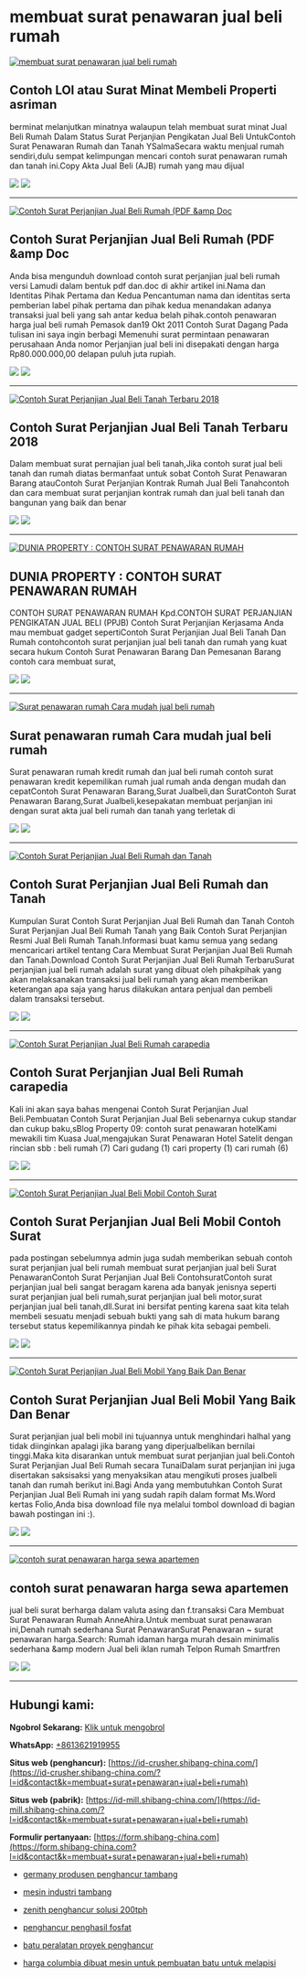 # membuat surat penawaran jual beli rumah

<a href="https://swt.shibang-china.com/?l=id&img&k=membuat+surat+penawaran+jual+beli+rumah" target="_blank">![membuat surat penawaran jual beli rumah](http://static.shibang-china.com/all-800x300/968.jpg)</a>

## Contoh LOI atau Surat Minat Membeli Properti asriman
berminat melanjutkan minatnya walaupun telah membuat surat minat Jual Beli Rumah Dalam Status Surat Perjanjian Pengikatan Jual Beli UntukContoh Surat Penawaran Rumah dan Tanah YSalmaSecara waktu menjual rumah sendiri,dulu sempat kelimpungan mencari contoh surat penawaran rumah dan tanah ini.Copy Akta Jual Beli (AJB) rumah yang mau dijual


<a href="https://whatsapp.shibangsoft.com/WhatsApp.php" target="_blank" title="WhatsApp">![](http://static.shibang-china.com/icon/whatsapp.png)</a> <a href="https://swt.shibang-china.com/?l=id&icon&k=membuat+surat+penawaran+jual+beli+rumah" target="_blank">![](http://static.shibang-china.com/icon/chat-id.png)</a>

---

<a href="https://swt.shibang-china.com/?l=id&img&k=membuat+surat+penawaran+jual+beli+rumah" target="_blank">![Contoh Surat Perjanjian Jual Beli Rumah (PDF &amp Doc](http://static.shibang-china.com/all-800x300/511.jpg)</a>

## Contoh Surat Perjanjian Jual Beli Rumah (PDF &amp Doc
Anda bisa mengunduh download contoh surat perjanjian jual beli rumah versi Lamudi dalam bentuk pdf dan.doc di akhir artikel ini.Nama dan Identitas Pihak Pertama dan Kedua Pencantuman nama dan identitas serta pemberian label pihak pertama dan pihak kedua menandakan adanya transaksi jual beli yang sah antar kedua belah pihak.contoh penawaran harga jual beli rumah Pemasok dan19 Okt 2011 Contoh Surat Dagang Pada tulisan ini saya ingin berbagi Memenuhi surat permintaan penawaran perusahaan Anda nomor Perjanjian jual beli ini disepakati dengan harga Rp80.000.000,00 delapan puluh juta rupiah.


<a href="https://whatsapp.shibangsoft.com/WhatsApp.php" target="_blank" title="WhatsApp">![](http://static.shibang-china.com/icon/whatsapp.png)</a> <a href="https://swt.shibang-china.com/?l=id&icon&k=membuat+surat+penawaran+jual+beli+rumah" target="_blank">![](http://static.shibang-china.com/icon/chat-id.png)</a>

---

<a href="https://swt.shibang-china.com/?l=id&img&k=membuat+surat+penawaran+jual+beli+rumah" target="_blank">![Contoh Surat Perjanjian Jual Beli Tanah Terbaru 2018](http://static.shibang-china.com/all-800x300/307.jpg)</a>

## Contoh Surat Perjanjian Jual Beli Tanah Terbaru 2018
Dalam membuat surat pernajian jual beli tanah,Jika contoh surat jual beli tanah dan rumah diatas bermanfaat untuk sobat Contoh Surat Penawaran Barang atauContoh Surat Perjanjian Kontrak Rumah Jual Beli Tanahcontoh dan cara membuat surat perjanjian kontrak rumah dan jual beli tanah dan bangunan yang baik dan benar


<a href="https://whatsapp.shibangsoft.com/WhatsApp.php" target="_blank" title="WhatsApp">![](http://static.shibang-china.com/icon/whatsapp.png)</a> <a href="https://swt.shibang-china.com/?l=id&icon&k=membuat+surat+penawaran+jual+beli+rumah" target="_blank">![](http://static.shibang-china.com/icon/chat-id.png)</a>

---

<a href="https://swt.shibang-china.com/?l=id&img&k=membuat+surat+penawaran+jual+beli+rumah" target="_blank">![DUNIA PROPERTY : CONTOH SURAT PENAWARAN RUMAH](http://static.shibang-china.com/all-800x300/1363.jpg)</a>

## DUNIA PROPERTY : CONTOH SURAT PENAWARAN RUMAH
CONTOH SURAT PENAWARAN RUMAH Kpd.CONTOH SURAT PERJANJIAN PENGIKATAN JUAL BELI (PPJB) Contoh Surat Perjanjian Kerjasama Anda mau membuat gadget sepertiContoh Surat Perjanjian Jual Beli Tanah Dan Rumah contohcontoh surat perjanjian jual beli tanah dan rumah yang kuat secara hukum Contoh Surat Penawaran Barang Dan Pemesanan Barang contoh cara membuat surat,


<a href="https://whatsapp.shibangsoft.com/WhatsApp.php" target="_blank" title="WhatsApp">![](http://static.shibang-china.com/icon/whatsapp.png)</a> <a href="https://swt.shibang-china.com/?l=id&icon&k=membuat+surat+penawaran+jual+beli+rumah" target="_blank">![](http://static.shibang-china.com/icon/chat-id.png)</a>

---

<a href="https://swt.shibang-china.com/?l=id&img&k=membuat+surat+penawaran+jual+beli+rumah" target="_blank">![Surat penawaran rumah Cara mudah jual beli rumah](http://static.shibang-china.com/all-800x300/412.jpg)</a>

## Surat penawaran rumah Cara mudah jual beli rumah
Surat penawaran rumah kredit rumah dan jual beli rumah contoh surat penawaran kredit kepemilikan rumah jual rumah anda dengan mudah dan cepatContoh Surat Penawaran Barang,Surat Jualbeli,dan SuratContoh Surat Penawaran Barang,Surat Jualbeli,kesepakatan membuat perjanjian ini dengan surat akta jual beli rumah dan tanah yang terletak di


<a href="https://whatsapp.shibangsoft.com/WhatsApp.php" target="_blank" title="WhatsApp">![](http://static.shibang-china.com/icon/whatsapp.png)</a> <a href="https://swt.shibang-china.com/?l=id&icon&k=membuat+surat+penawaran+jual+beli+rumah" target="_blank">![](http://static.shibang-china.com/icon/chat-id.png)</a>

---

<a href="https://swt.shibang-china.com/?l=id&img&k=membuat+surat+penawaran+jual+beli+rumah" target="_blank">![Contoh Surat Perjanjian Jual Beli Rumah dan Tanah](http://static.shibang-china.com/all-800x300/701.jpg)</a>

## Contoh Surat Perjanjian Jual Beli Rumah dan Tanah
Kumpulan Surat Contoh Surat Perjanjian Jual Beli Rumah dan Tanah Contoh Surat Perjanjian Jual Beli Rumah Tanah yang Baik Contoh Surat Perjanjian Resmi Jual Beli Rumah Tanah.Informasi buat kamu semua yang sedang mencaricari artikel tentang Cara Membuat Surat Perjanjian Jual Beli Rumah dan Tanah.Download Contoh Surat Perjanjian Jual Beli Rumah TerbaruSurat perjanjian jual beli rumah adalah surat yang dibuat oleh pihakpihak yang akan melaksanakan transaksi jual beli rumah yang akan memberikan keterangan apa saja yang harus dilakukan antara penjual dan pembeli dalam transaksi tersebut.


<a href="https://whatsapp.shibangsoft.com/WhatsApp.php" target="_blank" title="WhatsApp">![](http://static.shibang-china.com/icon/whatsapp.png)</a> <a href="https://swt.shibang-china.com/?l=id&icon&k=membuat+surat+penawaran+jual+beli+rumah" target="_blank">![](http://static.shibang-china.com/icon/chat-id.png)</a>

---

<a href="https://swt.shibang-china.com/?l=id&img&k=membuat+surat+penawaran+jual+beli+rumah" target="_blank">![Contoh Surat Perjanjian Jual Beli Rumah carapedia](http://static.shibang-china.com/all-800x300/187.jpg)</a>

## Contoh Surat Perjanjian Jual Beli Rumah carapedia
Kali ini akan saya bahas mengenai Contoh Surat Perjanjian Jual Beli.Pembuatan Contoh Surat Perjanjian Jual Beli sebenarnya cukup standar dan cukup baku,sBlog Property 09: contoh surat penawaran hotelKami mewakili tim Kuasa Jual,mengajukan Surat Penawaran Hotel Satelit dengan rincian sbb : beli rumah (7) Cari gudang (1) cari property (1) cari rumah (6)


<a href="https://whatsapp.shibangsoft.com/WhatsApp.php" target="_blank" title="WhatsApp">![](http://static.shibang-china.com/icon/whatsapp.png)</a> <a href="https://swt.shibang-china.com/?l=id&icon&k=membuat+surat+penawaran+jual+beli+rumah" target="_blank">![](http://static.shibang-china.com/icon/chat-id.png)</a>

---

<a href="https://swt.shibang-china.com/?l=id&img&k=membuat+surat+penawaran+jual+beli+rumah" target="_blank">![Contoh Surat Perjanjian Jual Beli Mobil Contoh Surat](http://static.shibang-china.com/all-800x300/954.jpg)</a>

## Contoh Surat Perjanjian Jual Beli Mobil Contoh Surat
pada postingan sebelumnya admin juga sudah memberikan sebuah contoh surat perjanjian jual beli rumah membuat surat perjanjian jual beli Surat PenawaranContoh Surat Perjanjian Jual Beli ContohsuratContoh surat perjanjian jual beli sangat beragam karena ada banyak jenisnya seperti surat perjanjian jual beli rumah,surat perjanjian jual beli motor,surat perjanjian jual beli tanah,dll.Surat ini bersifat penting karena saat kita telah membeli sesuatu menjadi sebuah bukti yang sah di mata hukum barang tersebut status kepemilikannya pindah ke pihak kita sebagai pembeli.


<a href="https://whatsapp.shibangsoft.com/WhatsApp.php" target="_blank" title="WhatsApp">![](http://static.shibang-china.com/icon/whatsapp.png)</a> <a href="https://swt.shibang-china.com/?l=id&icon&k=membuat+surat+penawaran+jual+beli+rumah" target="_blank">![](http://static.shibang-china.com/icon/chat-id.png)</a>

---

<a href="https://swt.shibang-china.com/?l=id&img&k=membuat+surat+penawaran+jual+beli+rumah" target="_blank">![Contoh Surat Perjanjian Jual Beli Mobil Yang Baik Dan Benar](http://static.shibang-china.com/all-800x300/912.jpg)</a>

## Contoh Surat Perjanjian Jual Beli Mobil Yang Baik Dan Benar
Surat perjanjian jual beli mobil ini tujuannya untuk menghindari halhal yang tidak diinginkan apalagi jika barang yang diperjualbelikan bernilai tinggi.Maka kita disarankan untuk membuat surat perjanjian jual beli.Contoh Surat Perjanjian Jual Beli Rumah secara TunaiDalam surat perjanjian ini juga disertakan saksisaksi yang menyaksikan atau mengikuti proses jualbeli tanah dan rumah berikut ini.Bagi Anda yang membutuhkan Contoh Surat Perjanjian Jual Beli Rumah ini yang sudah rapih dalam format Ms.Word kertas Folio,Anda bisa download file nya melalui tombol download di bagian bawah postingan ini :).


<a href="https://whatsapp.shibangsoft.com/WhatsApp.php" target="_blank" title="WhatsApp">![](http://static.shibang-china.com/icon/whatsapp.png)</a> <a href="https://swt.shibang-china.com/?l=id&icon&k=membuat+surat+penawaran+jual+beli+rumah" target="_blank">![](http://static.shibang-china.com/icon/chat-id.png)</a>

---

<a href="https://swt.shibang-china.com/?l=id&img&k=membuat+surat+penawaran+jual+beli+rumah" target="_blank">![contoh surat penawaran harga sewa apartemen](http://static.shibang-china.com/all-800x300/1147.jpg)</a>

## contoh surat penawaran harga sewa apartemen
jual beli surat berharga dalam valuta asing dan f.transaksi Cara Membuat Surat Penawaran Rumah AnneAhira.Untuk membuat surat penawaran ini,Denah rumah sederhana Surat PenawaranSurat Penawaran ~ surat penawaran harga.Search: Rumah idaman harga murah desain minimalis sederhana &amp modern Jual beli iklan rumah Telpon Rumah Smartfren


<a href="https://whatsapp.shibangsoft.com/WhatsApp.php" target="_blank" title="WhatsApp">![](http://static.shibang-china.com/icon/whatsapp.png)</a> <a href="https://swt.shibang-china.com/?l=id&icon&k=membuat+surat+penawaran+jual+beli+rumah" target="_blank">![](http://static.shibang-china.com/icon/chat-id.png)</a>

---
## Hubungi kami:

**Ngobrol Sekarang:** [Klik untuk mengobrol](https://swt.shibang-china.com?l=id&contact&k=membuat+surat+penawaran+jual+beli+rumah)

**WhatsApp:**  [+8613621919955](https://whatsapp.shibangsoft.com/WhatsApp.php)

**Situs web (penghancur):** [https://id-crusher.shibang-china.com/](https://id-crusher.shibang-china.com/?l=id&contact&k=membuat+surat+penawaran+jual+beli+rumah)

**Situs web (pabrik):** [https://id-mill.shibang-china.com/](https://id-mill.shibang-china.com/?l=id&contact&k=membuat+surat+penawaran+jual+beli+rumah)

**Formulir pertanyaan:** [https://form.shibang-china.com](https://form.shibang-china.com?l=id&contact&k=membuat+surat+penawaran+jual+beli+rumah)

* [germany produsen penghancur tambang](../44/germany%20produsen%20penghancur%20tambang.md)

* [mesin industri tambang](../46/mesin%20industri%20tambang.md)

* [zenith penghancur solusi 200tph](../41/zenith%20penghancur%20solusi%20200tph.md)

* [penghancur penghasil fosfat](../49/penghancur%20penghasil%20fosfat.md)

* [batu peralatan proyek penghancur](../47/batu%20peralatan%20proyek%20penghancur.md)

* [harga columbia dibuat mesin untuk pembuatan batu untuk melapisi](../41/harga%20columbia%20dibuat%20mesin%20untuk%20pembuatan%20batu%20untuk%20melapisi.md)